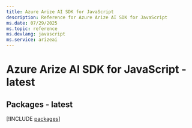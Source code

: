 ```yaml
---
title: Azure Arize AI SDK for JavaScript
description: Reference for Azure Arize AI SDK for JavaScript
ms.date: 07/29/2025
ms.topic: reference
ms.devlang: javascript
ms.service: arizeai
---
```

# Azure Arize AI SDK for JavaScript - latest
## Packages - latest
[!INCLUDE [packages](arize-ai-index.md)]